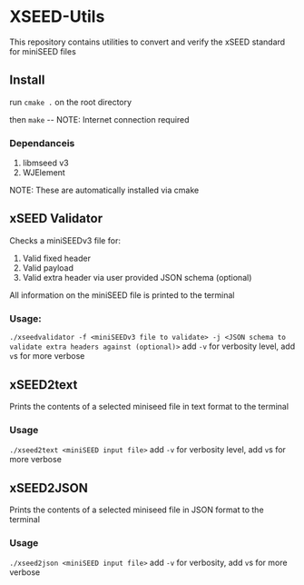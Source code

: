 # XSEED-Utils
This repository contains utilities to convert and verify the xSEED standard for miniSEED files

## Install
run ```cmake .``` on the root directory

then ``make`` -- NOTE: Internet connection required
### Dependanceis
1. libmseed v3
2. WJElement

NOTE: These are automatically installed via cmake


## xSEED Validator
Checks a miniSEEDv3 file for: 
1. Valid fixed header
2. Valid payload
3. Valid extra header via user provided JSON schema (optional)

All information on the miniSEED file is printed to the terminal

### Usage:
```./xseedvalidator -f <miniSEEDv3 file to validate> -j <JSON schema to validate extra headers against (optional)>```
add ```-v``` for verbosity level, add ```v```s for more verbose

## xSEED2text
Prints the contents of a selected miniseed file in text format to the terminal
### Usage
```./xseed2text <miniSEED input file>```
add ```-v``` for verbosity level, add ```v```s for more verbose

## xSEED2JSON
Prints the contents of a selected miniseed file in JSON format to the terminal
### Usage
```./xseed2json <miniSEED input file>```
add ```-v``` for verbosity, add ```v```s for more verbose

